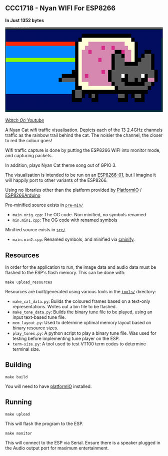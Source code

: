 ## CCC1718 - Nyan WIFI For ESP8266

**In Just 1352 bytes**

![Demo without audio](img/demo.gif)

[*Watch On Youtube*](https://www.youtube.com/watch?v=J-RLWhml-Xg)


A Nyan Cat wifi traffic visualisation. Depicts each of the 13 2.4GHz
channels traffic as the rainbow trail behind the cat. The noisier the channel, the closer to red the colour goes!

Wifi traffic capture is done by putting the ESP8266 WiFI into monitor mode, and capturing packets.

In addition, plays Nyan Cat theme song out of GPIO 3.

The visualisation is intended to be run on an [ESP8266-01](https://www.sparkfun.com/products/13678), but I imagine it will
happily port to other variants of the ESP8266.

Using no libraries other than the platform provided by [PlatformIO](http://platformio.org/) / [ESP8266Arduino](https://github.com/esp8266/Arduino)

Pre-minified source exists in [`pre-min/`](pre-min/)
  - `main.orig.cpp`: The OG code. Non minified, no symbols renamed
  - `min.min1.cpp`: The OG code with renamed symbols

Minified source exists in [`src/`](src/)
  - `main.min2.cpp`: Renamed symbols, and minified via [cminify](https://github.com/Scylardor/cminify).

## Resources

In order for the application to run, the image data and audio data must be flashed
to the ESP's flash memory. This can be done with:

```
make upload_resources
```

Resources are built/generated using various tools in the [`tools/`](tools/) directory:

- `make_cat_data.py`: Builds the coloured frames based on a text-only representations. Writes out a bin file to be flashed.
- `make_tone_data.py`: Builds the binary tune file to be played, using an input text-based tune file.
- `mem_layout.py`: Used to determine optimal memory layout based on binary resource sizes.
- `play_tones.py`: A python script to play a binary tune file. Was used for testing before implementing tune player on the ESP.
- `term-size.py`: A tool used to test VT100 term codes to determine terminal size.


## Building

```
make build
```

You will need to have [platformIO](http://platformio.org/) installed.

## Running

```
make upload
```

This will flash the program to the ESP.

```
make monitor
```

This will connect to the ESP via Serial. Ensure there is a speaker plugged in the Audio output port for maximum entertainment.
